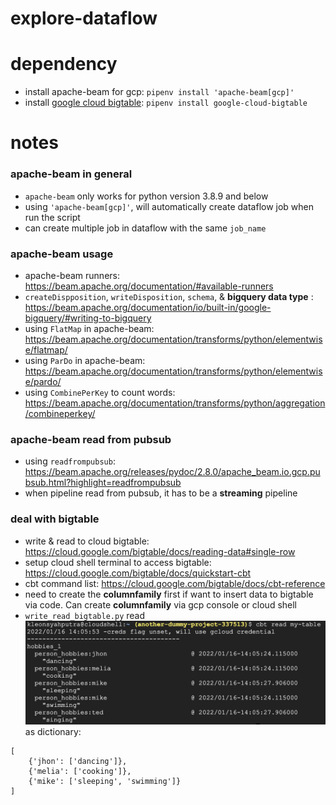 # explore-dataflow

# dependency
* install apache-beam for gcp: `pipenv install 'apache-beam[gcp]'`
* install [google cloud bigtable](https://googleapis.dev/python/bigtable/latest/index.html): `pipenv install google-cloud-bigtable`

# notes

### apache-beam in general
* `apache-beam` only works for python version 3.8.9 and below
* using `'apache-beam[gcp]'`, will automatically create dataflow job when run the script
* can create multiple job in dataflow with the same `job_name`

### apache-beam usage
* apache-beam runners: https://beam.apache.org/documentation/#available-runners
* `createDispposition`, `writeDisposition`, `schema`, & **bigquery data type** : https://beam.apache.org/documentation/io/built-in/google-bigquery/#writing-to-bigquery
* using `FlatMap` in apache-beam: https://beam.apache.org/documentation/transforms/python/elementwise/flatmap/
* using `ParDo` in apache-beam: https://beam.apache.org/documentation/transforms/python/elementwise/pardo/
* using `CombinePerKey` to count words: https://beam.apache.org/documentation/transforms/python/aggregation/combineperkey/

### apache-beam read from pubsub
* using `readfrompubsub`: https://beam.apache.org/releases/pydoc/2.8.0/apache_beam.io.gcp.pubsub.html?highlight=readfrompubsub
* when pipeline read from pubsub, it has to be a **streaming** pipeline


### deal with bigtable
* write & read to cloud bigtable: https://cloud.google.com/bigtable/docs/reading-data#single-row
* setup cloud shell terminal to access bigtable: https://cloud.google.com/bigtable/docs/quickstart-cbt
* cbt command list: https://cloud.google.com/bigtable/docs/cbt-reference
* need to create the **columnfamily** first if want to insert data to bigtable via code. Can create **columnfamily** via gcp console or cloud shell
* `write_read_bigtable.py` read ![data img](./bigtable-data.png) as dictionary:
```
[
    {'jhon': ['dancing']}, 
    {'melia': ['cooking']}, 
    {'mike': ['sleeping', 'swimming']}
]
```